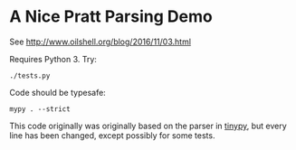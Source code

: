 # A Nice Pratt Parsing Demo

See http://www.oilshell.org/blog/2016/11/03.html

Requires Python 3.  Try:

    ./tests.py

Code should be typesafe:

    mypy . --strict

This code originally was originally based on the parser in [tinypy][], but
every line has been changed, except possibly for some tests.

[tinypy]: http://tinypy.org/
